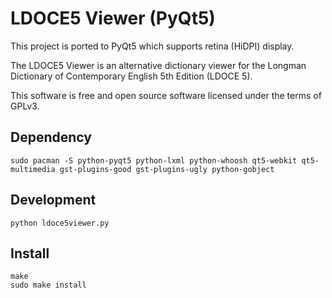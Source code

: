 # LDOCE5 Viewer (PyQt5)

This project is ported to PyQt5 which supports retina (HiDPI) display.  

The LDOCE5 Viewer is an alternative dictionary viewer for the Longman Dictionary of Contemporary English 5th Edition (LDOCE 5).

This software is free and open source software licensed under the terms of GPLv3.

## Dependency

```shell
sudo pacman -S python-pyqt5 python-lxml python-whoosh qt5-webkit qt5-multimedia gst-plugins-good gst-plugins-ugly python-gobject
```

## Development

```shell
python ldoce5viewer.py
```

## Install

```shell
make
sudo make install
```